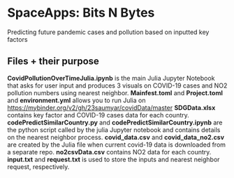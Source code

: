 # SpaceApps: Bits N Bytes
Predicting future pandemic cases and pollution based on inputted key factors

## Files + their purpose
**CovidPollutionOverTimeJulia.ipynb** is the main Julia Jupyter Notebook that asks for user input and produces 3 visuals on COVID-19 cases and NO2 pollution numbers using nearest neighbor.
**Mainfest.toml** and **Project.toml** and **environment.yml** allows you to run Julia on https://mybinder.org/v2/gh/23saumyar/covidData/master 
**SDGData.xlsx** contains key factor and COVID-19 cases data for each country.
**codePredictSimilarCountry.py** and **codePredictSimilarCountry.ipynb** are the python script called by the julia Jupyter notebook and contains details on the nearest neighbor process.
**covid_data.csv** and **covid_data_no2.csv** are created by the Julia file when current covid-19 data is downloaded from a separate repo.
**no2csvData.csv** contains NO2 data for each country.
**input.txt** and **request.txt** is used to store the inputs and nearest neighbor request, respectively.

